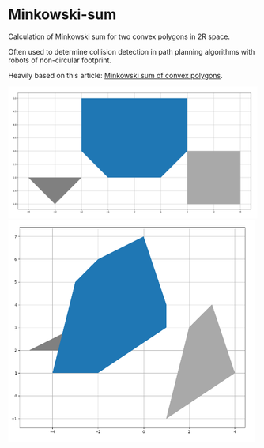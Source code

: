 # Minkowski-sum
Calculation of Minkowski sum for two convex polygons in 2R space.

Often used to determine collision detection in path planning algorithms with robots of non-circular footprint.

Heavily based on this article: [Minkowski sum of convex polygons](https://vnspoj.github.io/wiki/geometry/minkowski).

<img src="images/minkowskisum.png" width="600">
<img src="images/minkowskisum2.png" width="500">
